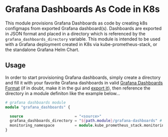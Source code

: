 # Grafana Dashboards As Code in K8s

This module provisions Grafana Dashboards as code by creating k8s configmaps from exported Grafana dashboard(s). Dashboards are exported in JSON format and placed in a directory which is referenced by the `grafana_dashboards_directory` variable. This module is intended to be used with a Grafana deployment created in K8s via kube-prometheus-stack, or the standalone Grafana Helm Chart.

## Usage

In order to start provisioning Grafana dashboards, simply create a directory and fill it with your favorite Grafana dashboards in valid [Grafana Dashboards Format](https://grafana.com/docs/grafana/latest/dashboards/json-model/) (if in doubt, make it in the gui and [export it](https://grafana.com/docs/grafana/latest/dashboards/export-import/)), then reference the directory in a module definiton like the example below...

```terraform
# grafana dashboards module
module "grafana_dashboards" {

  source                       = "<source>"
  grafana_dashboards_directory = "${path.module}/grafana-dashboards" # directory containing the dashboards
  monitoring_namespace         = module.kube_prometheus_stack.monitoring_namespace
}
```
